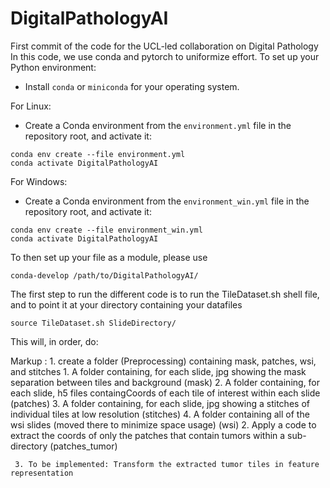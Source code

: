 # DigitalPathologyAI

First commit of the code for the UCL-led collaboration on Digital Pathology
In this code, we use conda and pytorch to uniformize effort.
To set up your Python environment:
- Install `conda` or `miniconda` for your operating system.

For Linux:
- Create a Conda environment from the `environment.yml` file in the repository root, and activate it:
```shell script
conda env create --file environment.yml
conda activate DigitalPathologyAI
```
For Windows:
- Create a Conda environment from the `environment_win.yml` file in the repository root, and activate it:
```shell script
conda env create --file environment_win.yml
conda activate DigitalPathologyAI
```

To then set up your file as a module, please use
```shell script
conda-develop /path/to/DigitalPathologyAI/
```

The first step to run the different code is to run the TileDataset.sh shell file, and to point it at your directory containing your datafiles
```shell script
source TileDataset.sh SlideDirectory/
```

This will, in order, do:

Markup : 1. create a folder (Preprocessing) containing mask, patches, wsi, and stitches 
              1. A folder containing, for each slide, jpg showing the mask separation between tiles and background (mask)
              2. A folder containing, for each slide, h5 files containgCoords of each tile of interest within each slide (patches)
              3. A folder containing, for each slide, jpg showing a stitches of individual tiles at low resolution (stitches)
	      4. A folder containing all of the wsi slides (moved there to minimize space usage) (wsi)
         2. Apply a code to extract the coords of only the patches that contain tumors within a sub-directory (patches_tumor)


	 3. To be implemented: Transform the extracted tumor tiles in feature representation